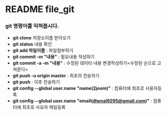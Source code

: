 # README file_git
### git 명령어를 익혀봅시다.

- **git  clone** 저장소이름 받아오기
- **git status** 내용 확인
- **git add 파일이름** : 파일첨부하기
- **git commit -m "내용"** :  필요내용 작성하기
- **git commit -a -m "내용"** : 수정된 데이터 내용 변경작성하기<수정된 순으로 고쳐준다>
- **git push -u origin master** : 최초의 전송하기
- **git push** : 이후 전송하기
- **git config --global user.name "name(2joom)"** : 컴퓨터에 최초로 사용자등록
- **git config --global user.name "email(dlwnal9295@gmail.com)"** : 컴퓨터에 최초로 사요자 메일등록


